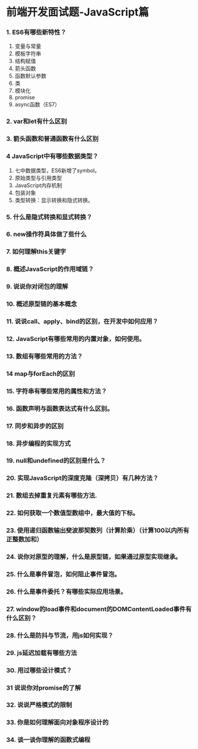 # 前端开发面试题-JavaScript篇

### 1. ES6有哪些新特性？

1. 变量与常量
2. 模板字符串
3. 结构赋值
4. 箭头函数
5. 函数默认参数
6. 类
7. 模块化
8. promise
9. async函数（ES7）

### 2. var和let有什么区别

### 3. 箭头函数和普通函数有什么区别

### 4 JavaScript中有哪些数据类型？

1. 七中数据类型，ES6新增了symbol。
2. 原始类型与引用类型
3. JavaScript内存机制
4. 包装对象
5. 类型转换：显示转换和隐式转换。

### 5. 什么是隐式转换和显式转换？

### 6. new操作符具体做了些什么

### 7. 如何理解this关键字

### 8. 概述JavaScript的作用域链？

### 9. 说说你对闭包的理解

### 10. 概述原型链的基本概念

### 11. 说说call、apply、bind的区别，在开发中如何应用？

### 12.  JavaScript有哪些常用的内置对象，如何使用。

### 13. 数组有哪些常用的方法？

### 14 map与forEach的区别

### 15. 字符串有哪些常用的属性和方法？

### 16. 函数声明与函数表达式有什么区别。

### 17. 同步和异步的区别

### 18. 异步编程的实现方式

### 19. null和undefined的区别是什么？

### 20. 实现JavaScript的深度克隆（深拷贝）有几种方法？

### 21. 数组去掉重复元素有哪些方法.

### 22. 如何获取一个数值型数组中，最大值的下标。

### 23. 使用递归函数输出斐波那契数列（计算阶乘）（计算100以内所有正整数加和）

### 24. 说你对原型的理解，什么是原型链，如果通过原型实现继承。

### 25. 什么是事件冒泡，如何阻止事件冒泡。


### 26. 什么是事件委托？有哪些实际应用场景。

### 27. window的load事件和document的DOMContentLoaded事件有什么区别？

### 28. 什么是防抖与节流，用js如何实现？

### 29. js延迟加载有哪些方法


### 30. 用过哪些设计模式？

### 31 说说你对promise的了解


### 32. 说说严格模式的限制

### 33. 你是如何理解面向对象程序设计的

### 34. 谈一谈你理解的函数式编程




### 